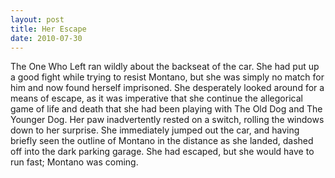 ```yaml
---
layout: post
title: Her Escape
date: 2010-07-30
---
```

The One Who Left ran wildly about the backseat of the car. She had put up a
      good fight while trying to resist Montano, but she was simply no match for him and now found
      herself imprisoned. She desperately looked around for a means of escape, as it was imperative
      that she continue the allegorical game of life and death that she had been playing with The
      Old Dog and The Younger Dog.    Her paw inadvertently rested on a switch,
      rolling the windows down to her surprise. She immediately jumped out the car, and having
      briefly seen the outline of Montano in the distance as she landed, dashed off into the dark
      parking garage. She had escaped, but she would have to run fast; Montano was coming.